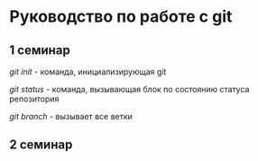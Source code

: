 # Руководство по работе с git

## 1 семинар
*git init* - команда, инициализирующая git

*git status* - команда, вызывающая блок по состоянию статуса репозитория

*git branch* - вызывает все ветки

## 2 семинар
